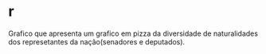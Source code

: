 # r
Grafico que apresenta um grafico em pizza da diversidade de naturalidades dos represetantes da nação(senadores e deputados).
